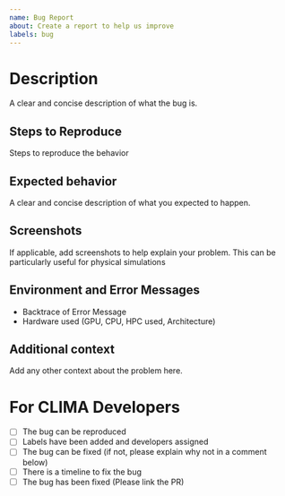 ```yaml
---
name: Bug Report
about: Create a report to help us improve
labels: bug
---
```


<!--
Thanks for reporting a bug report to CLIMA, the Climate Machine!

Please fill in the information below.

If you would like to contact us, we are also available on Slack (What is the best contact method)?
-->


# Description

A clear and concise description of what the bug is.

## Steps to Reproduce

Steps to reproduce the behavior

## Expected behavior

A clear and concise description of what you expected to happen.

## Screenshots

If applicable, add screenshots to help explain your problem. This can be particularly useful for physical simulations

## Environment and Error Messages

<!--- Please complete the following information --->

 - Backtrace of Error Message
 - Hardware used (GPU, CPU, HPC used, Architecture)

## Additional context

Add any other context about the problem here.


<!--- Please leave the following section --->

# For CLIMA Developers

- [ ] The bug can be reproduced
- [ ] Labels have been added and developers assigned
- [ ] The bug can be fixed (if not, please explain why not in a comment below)
- [ ] There is a timeline to fix the bug
- [ ] The bug has been fixed (Please link the PR)
